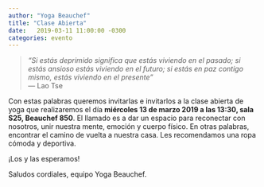 ```yaml
---
author: "Yoga Beauchef"
title: "Clase Abierta"
date:   2019-03-11 11:00:00 -0300
categories: evento
---
```

 
> *“Si estás deprimido significa que estás viviendo en el pasado; si estás ansioso estás viviendo en el futuro; si estás en paz contigo mismo, estás viviendo en el presente”* <br /> — Lao Tse 

Con estas palabras queremos invitarlas e invitarlos a la clase abierta de yoga que realizaremos el día **miércoles 13 de marzo 2019 a las 13:30, sala S25, Beauchef 850**. El llamado es a dar un espacio para reconectar con nosotros, unir nuestra mente, emoción y cuerpo físico. En otras palabras, encontrar el camino de vuelta a nuestra casa. Les recomendamos una ropa cómoda y deportiva.

¡Los y las esperamos!

Saludos cordiales, equipo Yoga Beauchef.

